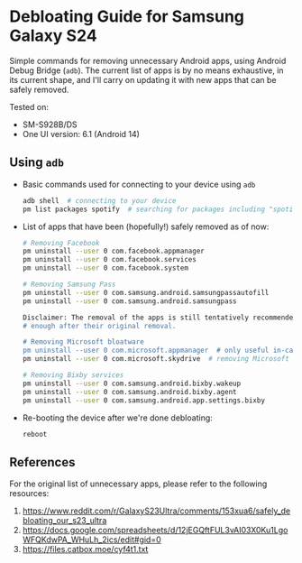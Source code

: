 # Debloating Guide for Samsung Galaxy S24
Simple commands for removing unnecessary Android apps, using Android Debug Bridge (`adb`). The current list of apps is by no means exhaustive, in its current shape, and I'll carry on updating it with new apps that can be safely removed.

Tested on:
- SM-S928B/DS
- One UI version: 6.1 (Android 14)

## Using `adb`

- Basic commands used for connecting to your device using `adb`
  ```sh
  adb shell  # connecting to your device
  pm list packages spotify  # searching for packages including "spotify" in their title
  ```

- List of apps that have been (hopefully!) safely removed as of now:
  ```sh
  # Removing Facebook
  pm uninstall --user 0 com.facebook.appmanager
  pm uninstall --user 0 com.facebook.services
  pm uninstall --user 0 com.facebook.system
  
  # Removing Samsung Pass
  pm uninstall --user 0 com.samsung.android.samsungpassautofill
  pm uninstall --user 0 com.samsung.android.samsungpass

  Disclaimer: The removal of the apps is still tentatively recommended since I haven't tested the phone long
  # enough after their original removal.

  # Removing Microsoft bloatware
  pm uninstall --user 0 com.microsoft.appmanager  # only useful in-case you'd like to link your phone to Windows
  pm uninstall --user 0 com.microsoft.skydrive  # removing Microsoft OneDrive

  # Removing Bixby services
  pm uninstall --user 0 com.samsung.android.bixby.wakeup
  pm uninstall --user 0 com.samsung.android.bixby.agent
  pm uninstall --user 0 com.samsung.android.app.settings.bixby
  ```

- Re-booting the device after we're done debloating:
  ```sh
  reboot
  ```

## References

For the original list of unnecessary apps, please refer to the following resources:

1. https://www.reddit.com/r/GalaxyS23Ultra/comments/153xua6/safely_debloating_our_s23_ultra
2. https://docs.google.com/spreadsheets/d/12jEGQftFUL3vAI03X0Ku1LgoWFQKdwPA_WHuLh_2ics/edit#gid=0
3. https://files.catbox.moe/cyf4t1.txt


